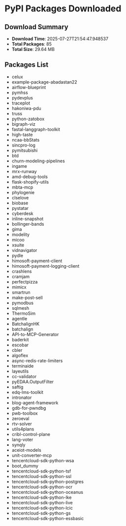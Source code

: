 # PyPI Packages Downloaded

## Download Summary
- **Download Time**: 2025-07-27T21:54:47.948537
- **Total Packages**: 85
- **Total Size**: 29.64 MB

## Packages List
- celux
- example-package-abadastan22
- airflow-blueprint
- pymhss
- pydevplus
- traceplot
- hakoniwa-pdu
- truss
- python-zatobox
- bigraph-viz
- fastal-langgraph-toolkit
- high-taste
- ncaa-bbStats
- sincpro-log
- pymitsubishi
- btd
- churn-modeling-pipelines
- ingame
- mrx-runway
- amd-debug-tools
- flask-shopify-utils
- mbta-mcp
- phylogenie
- clselove
- biobase
- pystatar
- cyberdesk
- inline-snapshot
- bollinger-bands
- gima
- modelity
- micoo
- xsuite
- vidnavigator
- pydle
- himosoft-payment-client
- himosoft-payment-logging-client
- crashlens
- cramjam
- perfectpizza
- mimicx
- smartrun
- make-post-sell
- pymodbus
- sqlmesh
- ThermoSim
- agentle
- BatchalignHK
- batchalign
- API-to-MCP-Generator
- baderkit
- escobar
- cbler
- algoflex
- async-redis-rate-limiters
- terminaide
- layeutils
- cc-validator
- pyEDAA.OutputFilter
- saftig
- edq-lms-toolkit
- intronator
- blog-agent-framework
- gdb-for-pwndbg
- pwb-toolbox
- zeroeval
- rtv-solver
- utils4plans
- cribl-control-plane
- lang-voter
- synqly
- aceiot-models
- unit-converter-mcp
- tencentcloud-sdk-python-wsa
- boot_dummy
- tencentcloud-sdk-python-tsf
- tencentcloud-sdk-python-ssl
- tencentcloud-sdk-python-postgres
- tencentcloud-sdk-python-ocr
- tencentcloud-sdk-python-oceanus
- tencentcloud-sdk-python-lke
- tencentcloud-sdk-python-live
- tencentcloud-sdk-python-lcic
- tencentcloud-sdk-python-gs
- tencentcloud-sdk-python-essbasic
